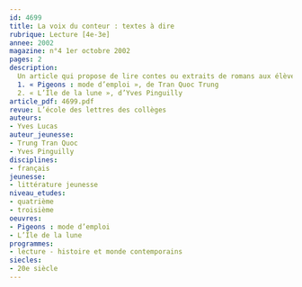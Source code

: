 ```yaml
---
id: 4699
title: La voix du conteur : textes à dire
rubrique: Lecture [4e-3e]
annee: 2002
magazine: n°4 1er octobre 2002
pages: 2
description: 
  Un article qui propose de lire contes ou extraits de romans aux élèves.
  1. « Pigeons : mode d’emploi », de Tran Quoc Trung
  2. « L’Île de la lune », d’Yves Pinguilly
article_pdf: 4699.pdf
revue: L’école des lettres des collèges
auteurs:
- Yves Lucas
auteur_jeunesse:
- Trung Tran Quoc
- Yves Pinguilly
disciplines:
- français
jeunesse:
- littérature jeunesse
niveau_etudes:
- quatrième
- troisième
oeuvres:
- Pigeons : mode d’emploi
- L’Île de la lune
programmes:
- lecture - histoire et monde contemporains
siecles:
- 20e siècle
---
```

